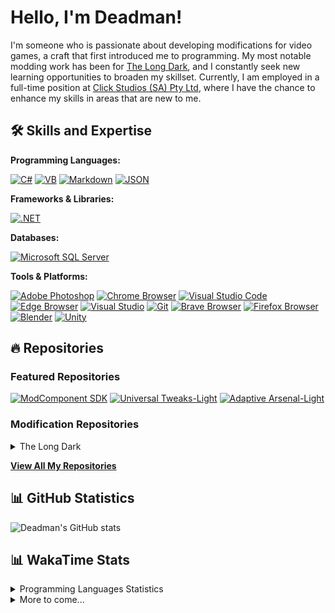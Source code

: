 # Hello, I'm Deadman!

I'm someone who is passionate about developing modifications for video games, a craft that first introduced me to programming. My most notable modding work has been for [The Long Dark](https://www.thelongdark.com/), and I constantly seek new learning opportunities to broaden my skillset. Currently, I am employed in a full-time position at [Click Studios (SA) Pty Ltd](https://www.clickstudios.com.au/), where I have the chance to enhance my skills in areas that are new to me.

## 🛠 Skills and Expertise
**Programming Languages:** 

[![C#](https://img.shields.io/badge/c%23-%23239120.svg?style=for-the-badge&logo=csharp&logoColor=white)](https://docs.microsoft.com/en-us/dotnet/csharp/) [![VB](https://img.shields.io/badge/Visual%20Basic-%239561CC.svg?style=for-the-badge&logo=visualbasic&logoColor=white)](https://docs.microsoft.com/en-us/dotnet/visual-basic/) [![Markdown](https://img.shields.io/badge/markdown-%23000000.svg?style=for-the-badge&logo=markdown&logoColor=white)](https://www.markdownguide.org/) [![JSON](https://img.shields.io/badge/JSON-%23000000.svg?style=for-the-badge&logo=json&logoColor=white)](https://www.json.org/json-en.html)

**Frameworks & Libraries:**

[![.NET](https://img.shields.io/badge/.NET-%23512BD4.svg?style=for-the-badge&logo=dotnet&logoColor=white)](https://dotnet.microsoft.com/)

**Databases:**

[![Microsoft SQL Server](https://img.shields.io/badge/Microsoft%20SQL%20Server-CC2927?style=for-the-badge&logo=microsoft%20sql%20server&logoColor=white)](https://www.microsoft.com/en-us/sql-server)

**Tools & Platforms:**

[![Adobe Photoshop](https://img.shields.io/badge/adobe%20photoshop-%2331A8FF.svg?style=for-the-badge&logo=adobe-photoshop&logoColor=white)](https://www.adobe.com/products/photoshop.html) [![Chrome Browser](https://img.shields.io/badge/chrome%20browser-%234285F4.svg?style=for-the-badge&logo=google-chrome&logoColor=white)](https://www.google.com/chrome/) [![Visual Studio Code](https://img.shields.io/badge/visual%20studio%20code-%23007ACC.svg?style=for-the-badge&logo=visual-studio-code&logoColor=white)](https://code.visualstudio.com/) [![Edge Browser](https://img.shields.io/badge/edge%20browser-%230078D7.svg?style=for-the-badge&logo=microsoft-edge&logoColor=white)](https://www.microsoft.com/edge) [![Visual Studio](https://img.shields.io/badge/visual%20studio-%235C2D91.svg?style=for-the-badge&logo=visual-studio&logoColor=white)](https://visualstudio.microsoft.com/) [![Git](https://img.shields.io/badge/git-%23F05033.svg?style=for-the-badge&logo=git&logoColor=white)](https://git-scm.com/) [![Brave Browser](https://img.shields.io/badge/brave%20browser-%23FB542B.svg?style=for-the-badge&logo=brave&logoColor=white)](https://brave.com/) [![Firefox Browser](https://img.shields.io/badge/firefox%20browser-%23FF7139.svg?style=for-the-badge&logo=firefox-browser&logoColor=white)](https://www.mozilla.org/en-US/firefox/new/) [![Blender](https://img.shields.io/badge/blender-%23F5792A.svg?style=for-the-badge&logo=blender&logoColor=white)](https://www.blender.org/) [![Unity](https://img.shields.io/badge/unity-%23000000.svg?style=for-the-badge&logo=unity&logoColor=white)](https://unity.com/)

## 🔥 Repositories
### Featured Repositories
[![ModComponent SDK](https://github-readme-stats.vercel.app/api/pin/?username=deaadman&repo=modcomponentsdk\&description_lines_count=2)](https://github.com/deaadman/modcomponentsdk) [![Universal Tweaks-Light](https://github-readme-stats.vercel.app/api/pin/?username=deaadman&repo=universaltweaks&theme=default)](https://github.com/deaadman/universaltweaks) [![Adaptive Arsenal-Light](https://github-readme-stats.vercel.app/api/pin/?username=deaadman&repo=adaptivearsenal)](https://github.com/deaadman/adaptivearsenal)

### Modification Repositories
<details>
    <summary>The Long Dark</summary>
    
[![Universal Tweaks](https://github-readme-stats.vercel.app/api/pin/?username=deaadman&repo=universaltweaks)](https://github.com/deaadman/universaltweaks) [![Adaptive Arsenal](https://github-readme-stats.vercel.app/api/pin/?username=deaadman&repo=adaptivearsenal)](https://github.com/deaadman/adapativearsenal)  [![Item Rarities](https://github-readme-stats.vercel.app/api/pin/?username=deaadman&repo=itemrarities)](https://github.com/deaadman/itemrarities) [![Eternal Weather](https://github-readme-stats.vercel.app/api/pin/?username=deaadman&repo=eternalweather)](https://github.com/deaadman/eternalweather)

</details>

[**View All My Repositories**](https://github.com/Deaadman?tab=repositories)

## 📊 GitHub Statistics

![Deadman's GitHub stats](https://github-readme-stats.vercel.app/api?username=deaadman)

## 📊 WakaTime Stats
<details>
    <summary>Programming Languages Statistics</summary>
    <img src="https://github-readme-stats.vercel.app/api/wakatime?username=Deadman&api_domain=wakapi.dev" alt="Deadman's WakaTime Programming Languages Statistics">

![Metrics](https://metrics.lecoq.io/Deaadman?template=classic&base.header=0&base.activity=0&base.community=0&base.repositories=0&base.metadata=0&wakatime=1&base=header%2C%20activity%2C%20community%2C%20repositories%2C%20metadata&base.indepth=false&base.hireable=false&base.skip=false&wakatime=false&wakatime.url=https%3A%2F%2Fwakatime.com&wakatime.user=Deadman&wakatime.sections=time%2C%20projects%2C%20projects-graphs%2C%20languages%2C%20languages-graphs%2C%20editors%2C%20os&wakatime.days=365&wakatime.limit=5&wakatime.languages.other=false&wakatime.repositories.visibility=all&config.timezone=Australia%2FAdelaide)
    
</details>
<details>
    <summary>More to come...</summary>
</details>
